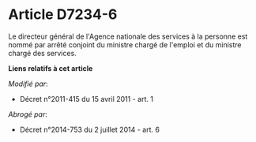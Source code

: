 # Article D7234-6

Le directeur général de l'Agence nationale des services à la personne est nommé par arrêté conjoint du ministre chargé de
l'emploi et du ministre chargé des services.

**Liens relatifs à cet article**

_Modifié par_:

  - Décret n°2011-415 du 15 avril 2011 - art. 1

_Abrogé par_:

  - Décret n°2014-753 du 2 juillet 2014 - art. 6
